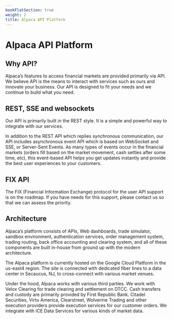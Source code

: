 ```yaml
---
bookFlatSection: true
weight: 2
title: Alpaca API Platform
---
```


# Alpaca API Platform

## Why API?

Alpaca’s features to access financial markets are provided primarily via API. We
believe API is the means to interact with services such as ours and innovate
your business. Our API is designed to fit your needs and we continue to build
what you need.

## REST, SSE and websockets

Our API is primarily built in the REST style. It is a simple and powerful way to
integrate with our services.

In addition to the REST API which replies synchronous communication, our API
includes asynchronous event API which is based on WebSocket and SSE, or
Server-Sent Events. As many types of events occur in the financial markets
(orders fill based on the market movement, cash settles after some time, etc),
this event-based API helps you get updates instantly and provide the best user
experiences to your customers.

## FIX API

The FIX (Financial Information Exchange) protocol for the user API support is on
the roadmap. If you have needs for this support, please contact us so that we
can assess the priority.

## Architecture

Alpaca’s platform consists of APIs, Web dashboards, trade simulator, sandbox
environment, authentication services, order management system, trading routing,
back office accounting and clearing system, and all of these components are
built in-house from ground up with the modern architecture.

The Alpaca platform is currently hosted on the Google Cloud Platform in the
us-east4 region. The site is connected with dedicated fiber lines to a data
center in Secaucus, NJ, to cross-connect with various market venues.

Under the hood, Alpaca works with various third parties. We work with Velox
Clearing for trade clearing and settlement on DTCC. Cash transfers and custody
are primarily provided by First Republic Bank. Citadel Securities, Virtu
America, Clearstreet, Wolverine Trading and other execution providers provide
execution services for our customer orders. We integrate with ICE Data Services
for various kinds of market data.

&nbsp;

